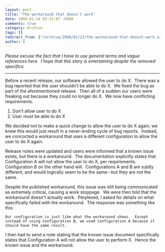 ```yaml
---
layout: post
title: "The workaround that doesn't work"
date: 2008-01-24 02:51:07 -0800
comments: true
category: Archive
tags: []
redirect_from: ["/archive/2008/01/23/the-workaround-that-doesnt-work.aspx/"]
author: 0
---
```

<!-- more -->
<p><em>Please excuse the fact that I have to use general terms and vague references here.  I hope that this story is entertaining despite the removed specifics.</em></p>  <hr />  <p>Before a recent release, our software allowed the user to do X.  There was a bug reported that the user shouldn't be able to do X.  We fixed the bug as part of the aforementioned release.  Then all of a sudden our users were freaking out because they could no longer do X.  We now have conflicting requirements.</p>  <ol>   <li>Don't allow user to do X </li>    <li>User must be able to do X </li> </ol>  <p>We decided not to make a quick change to allow the user to do X again; we knew this would just result in a never-ending cycle of bug reports.  Instead, we concocted a workaround that uses a different configuration to allow the user to do X again.</p>  <p>Release notes were updated and users were informed that a known issue exists, but there is a workaround.  The documentation explicitly states that Configuration A will not allow the user to do X, per requirements.  Configuration B on the other hand will.  Configurations A and B are subtly different, and would logically seem to be the same--but they are not the same.</p>  <p>Despite the published workaround, this issue was still being communicated as extremely critical, causing a work stoppage.  We were then told that the workaround doesn't actually work.  Perplexed, I asked for details on what specifically failed with the workaround.  The response was something like this:</p>  <p><code><font style="background-color: #ffffff">Our configuration is just like what the workaround shows.  Except instead of using Configuration B, we used Configuration A because it should have the same result.</font></code></p>  <p>I then had to send a note stating that the known issue document specifically states that Configuration A will not allow the user to perform X.  Hence the known issue and the workaround.</p>

